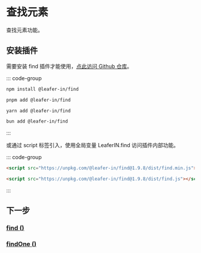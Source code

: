 # 查找元素

查找元素功能。

## 安装插件

需要安装 find 插件才能使用，[点此访问 Github 仓库](https://github.com/leaferjs/leafer-in/tree/main/packages/find)。

::: code-group

```sh [npm]
npm install @leafer-in/find
```

```sh [pnpm]
pnpm add @leafer-in/find
```

```sh [yarn]
yarn add @leafer-in/find
```

```sh [bun]
bun add @leafer-in/find
```

:::

或通过 script 标签引入，使用全局变量 LeaferIN.find 访问插件内部功能。

::: code-group

```html [find.min]
<script src="https://unpkg.com/@leafer-in/find@1.9.8/dist/find.min.js"></script>
```

```html [find]
<script src="https://unpkg.com/@leafer-in/find@1.9.8/dist/find.js"></script>
```

<!-- https://unpkg.com 无法访问时，可替换为 https://cdn.jsdelivr.net/npm -->

:::

## 下一步

### [find ()](/reference/UI/find.md)

### [findOne ()](/reference/UI/findOne.md)
